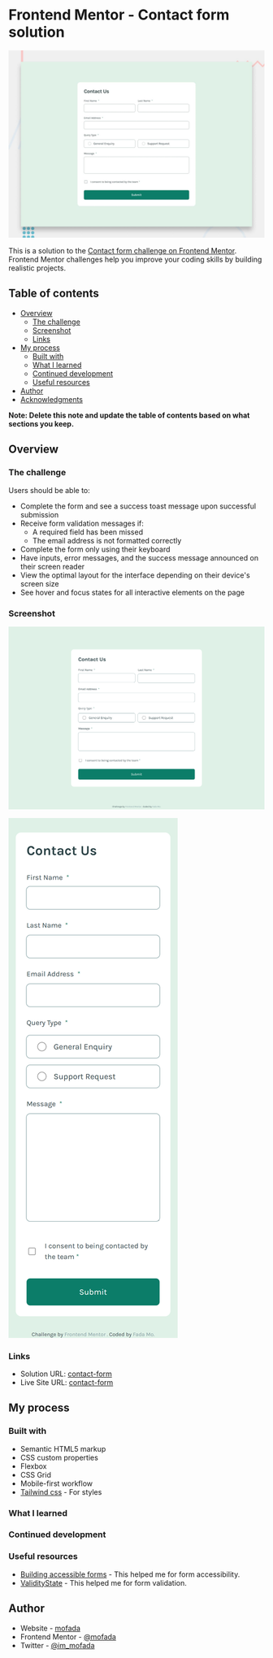 # Frontend Mentor - Contact form solution

![Design preview for the Contact form coding challenge](./design/desktop-preview.jpg)

This is a solution to
the [Contact form challenge on Frontend Mentor](https://www.frontendmentor.io/challenges/contact-form--G-hYlqKJj).
Frontend Mentor challenges help you improve your coding skills by building realistic projects.

## Table of contents

- [Overview](#overview)
    - [The challenge](#the-challenge)
    - [Screenshot](#screenshot)
    - [Links](#links)
- [My process](#my-process)
    - [Built with](#built-with)
    - [What I learned](#what-i-learned)
    - [Continued development](#continued-development)
    - [Useful resources](#useful-resources)
- [Author](#author)
- [Acknowledgments](#acknowledgments)

**Note: Delete this note and update the table of contents based on what sections you keep.**

## Overview

### The challenge

Users should be able to:

- Complete the form and see a success toast message upon successful submission
- Receive form validation messages if:
    - A required field has been missed
    - The email address is not formatted correctly
- Complete the form only using their keyboard
- Have inputs, error messages, and the success message announced on their screen reader
- View the optimal layout for the interface depending on their device's screen size
- See hover and focus states for all interactive elements on the page

### Screenshot

![screenshot](screenshot/screenshot.png)

![screenshot-mobile](screenshot/screenshot-mobile.png)

### Links

- Solution URL: [contact-form]()
- Live Site URL: [contact-form](https://mofada.github.io/frontend-mentor/challenges/contact-form/)

## My process

### Built with

- Semantic HTML5 markup
- CSS custom properties
- Flexbox
- CSS Grid
- Mobile-first workflow
- [Tailwind css](https://tailwindui.com/) - For styles

### What I learned

### Continued development

### Useful resources

- [Building accessible forms](https://www.frontendmentor.io/learning-paths/introduction-to-web-accessibility-mXu-9PHVsd/steps/66bc6d9f3c19191dc3df72ff/article/read) -
  This helped me for form accessibility. 
- [ValidityState](https://developer.mozilla.org/zh-CN/docs/Web/API/ValidityState) - This helped me
  for form validation.

## Author

- Website - [mofada](https://mofada.github.io/frontend-mentor/)
- Frontend Mentor - [@mofada](https://www.frontendmentor.io/profile/mofada)
- Twitter - [@im_mofada](https://x.com/im_mofada)
